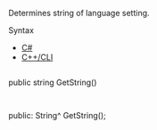 Determines string of language setting.

Syntax

* [C#](#i-syntax-CS)
* [C++/CLI](#i-syntax-CPP2005)

```
```
public string GetString()
```
```

```
```
public:
String^ GetString();
```
```

